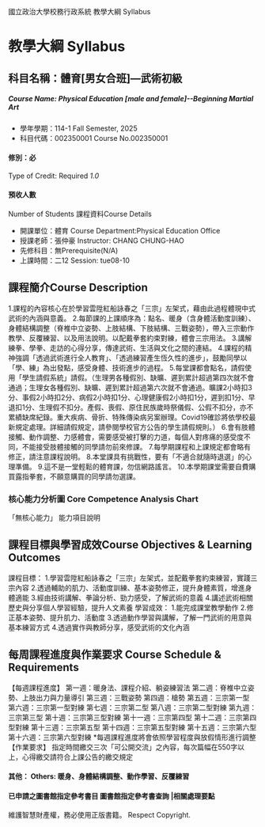 國立政治大學校務行政系統 教學大綱 Syllabus
# 教學大綱 Syllabus
##  科目名稱：體育[男女合班]—武術初級 
#####  Course Name: Physical Education [male and female]--Beginning Martial Art
  * 學年學期：114-1 Fall Semester, 2025 
  * 科目代碼：002350001 Course No.002350001
#### 修別：必
Type of Credit: Required 
_1.0_
#### 預收人數
Number of Students
課程資料Course Details
  * 開課單位：體育 Course Department:Physical Education Office 
  * 授課老師：張仲豪 Instructor: CHANG CHUNG-HAO 
  * 先修科目：無Prerequisite(N/A)
  * 上課時間：二12 Session: tue08-10
##  課程簡介Course Description
1.課程的內容核心在於學習雲陞紅船詠春之「三宗」左架式，藉由此過程體現中式武術的內涵與意義。
2.每節課的上課順序為：點名、暖身（含身體活動度訓練）、身體結構調整（脊椎中立姿勢、上肢結構、下肢結構、三戰姿勢），帶入三宗動作教學、反覆練習、以及用法說明。以配戴拳套約束對練，體會三宗用法。
3.講解練拳、學拳、走訪的心得分享，傳達武術、生活與文化之間的連結。
4.課程的精神強調「透過武術進行全人教育」、「透過練習產生恆久性的進步」，鼓勵同學以「學、練」為出發點，感受身體、技術進步的過程。
5.每堂課都會點名，請假使用「學生請假系統」請假。（生理男各種假別、缺曠、遲到累計超過第四次就不會通過；生理女各種假別、缺曠、遲到累計超過第六次就不會通過。曠課2小時扣3分、事假2小時扣2分、病假2小時扣1分、心理健康假2小時扣1分，遲到扣1分、早退扣1分、生理假不扣分。產假、喪假、原住民族歲時祭儀假、公假不扣分，亦不累績缺席紀錄。重大疾病、骨折、特殊傳染病另案辦理。Covid19確診將依學校最新規定處理。詳細請假規定，請參閱學校官方公告的學生請假規則。）
6.會有肢體接觸、動作調整、力感體會，需要感受被打擊的力道，每個人對疼痛的感受度不同，不能接受肢體接觸的同學請勿前來修課。
7.每學期課程和上課規定都會略有修正，請注意課程說明。
8.本堂課具有挑戰性，要有「不適合就隨時退選」的心理準備。
9.這不是一堂輕鬆的體育課，勿信網路謠言。
10.本學期課堂需要自費購買露指拳套，不願意購買的同學請勿選課。
###  核心能力分析圖 Core Competence Analysis Chart
「無核心能力」 
能力項目說明
##  課程目標與學習成效Course Objectives & Learning Outcomes 
課程目標：
1.學習雲陞紅船詠春之「三宗」左架式，並配戴拳套約束練習，實踐三宗內容
2.透過輔助的肌力、活動度訓練、基本姿勢修正，提升身體素質，增進身體適能
3.經由技術講解、拳論分析、勁力感受，了解武術的意義
4.講述武術相關歷史與分享個人學習經驗，提升人文素養
學習成效：
1.能完成課堂教學動作
2.修正基本姿勢、提升肌力、活動度
3.透過動作學習與講解，了解一門武術的用意與基本練習方式
4.透過實作與教師分享，感受武術的文化內涵
##  每周課程進度與作業要求 Course Schedule & Requirements
【每週課程進度】
第一週：暖身法、課程介紹、躺姿練習法
第二週：脊椎中立姿勢、上肢出力與力量導引
第三週：三戰姿勢
第四週：槍勢
第五週：三宗第一型
第六週：三宗第一型對練
第七週：三宗第二型
第八週：三宗第二型對練
第九週：三宗第三型
第十週：三宗第三型對練
第十一週：三宗第四型
第十二週：三宗第四型對練
第十三週：三宗第五型
第十四週：三宗第五型對練
第十五週：三宗第六型
第十六週：三宗第六型對練
*每週課程進度將會依照學習程度與放假情形進行調整  
【作業要求】
指定時間繳交三次「可公開交流」之內容，每次篇幅在550字以上，心得繳交請符合上課公告的繳交規定
####  其他： Others: 暖身、身體結構調整、動作學習、反覆練習 
####  已申請之圖書館指定參考書目  圖書館指定參考書查詢 |相關處理要點
維護智慧財產權，務必使用正版書籍。 Respect Copyright.